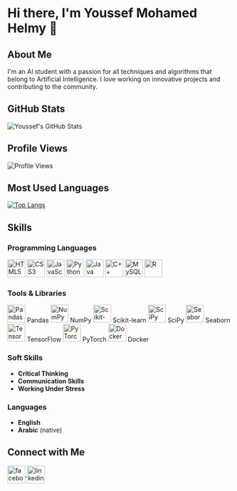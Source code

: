 # Hi there, I'm Youssef Mohamed Helmy 👋

## About Me
I'm an AI student with a passion for all techniques and algorithms that belong to Artificial Intelligence. I love working on innovative projects and contributing to the community.

## GitHub Stats
![Youssef's GitHub Stats](https://github-readme-stats.vercel.app/api?username=YoussefMoHlemyAlpha&show_icons=true&theme=radical)

## Profile Views
![Profile Views](https://komarev.com/ghpvc/?username=YoussefMoHlemyAlpha)

## Most Used Languages
[![Top Langs](https://github-readme-stats.vercel.app/api/top-langs/?username=YoussefMoHlemyAlpha&layout=compact)](https://github.com/YoussefMoHlemyAlpha)
## Skills

### Programming Languages
<p align="left">
  <img src="https://cdn.jsdelivr.net/gh/devicons/devicon/icons/html5/html5-original.svg" width="40" height="40" alt="HTML5" />
  <img src="https://cdn.jsdelivr.net/gh/devicons/devicon/icons/css3/css3-original.svg" width="40" height="40" alt="CSS3" />
  <img src="https://cdn.jsdelivr.net/gh/devicons/devicon/icons/javascript/javascript-original.svg" width="40" height="40" alt="JavaScript" />
  <img src="https://cdn.jsdelivr.net/gh/devicons/devicon/icons/python/python-original.svg" width="40" height="40" alt="Python" />
  <img src="https://cdn.jsdelivr.net/gh/devicons/devicon/icons/java/java-original.svg" width="40" height="40" alt="Java" />
  <img src="https://cdn.jsdelivr.net/gh/devicons/devicon/icons/cplusplus/cplusplus-original.svg" width="40" height="40" alt="C++" />
  <img src="https://cdn.jsdelivr.net/gh/devicons/devicon/icons/mysql/mysql-original.svg" width="40" height="40" alt="MySQL" />
  <img src="https://cdn.jsdelivr.net/gh/devicons/devicon/icons/r/r-original.svg" width="40" height="40" alt="R" />
</p>

### Tools & Libraries
<p align="left">
  <img src="https://cdn.jsdelivr.net/gh/devicons/devicon/icons/pandas/pandas-original.svg" width="40" height="40" alt="Pandas" /> Pandas
  <img src="https://cdn.jsdelivr.net/gh/devicons/devicon/icons/numpy/numpy-original.svg" width="40" height="40" alt="NumPy" /> NumPy
  <img src="https://upload.wikimedia.org/wikipedia/commons/0/05/Scikit_learn_logo_small.svg" width="40" height="40" alt="Scikit-learn" /> Scikit-learn
  <img src="https://upload.wikimedia.org/wikipedia/commons/b/b2/SCIPY_2.svg" width="40" height="40" alt="SciPy" /> SciPy
  <img src="https://raw.githubusercontent.com/mwaskom/seaborn/master/doc/_static/logo-wide-lightbg.svg" width="40" height="40" alt="Seaborn" /> Seaborn
  <img src="https://cdn.jsdelivr.net/gh/devicons/devicon/icons/tensorflow/tensorflow-original.svg" width="40" height="40" alt="TensorFlow" /> TensorFlow
  <img src="https://cdn.jsdelivr.net/gh/devicons/devicon/icons/pytorch/pytorch-original.svg" width="40" height="40" alt="PyTorch" /> PyTorch
  <img src="https://cdn.jsdelivr.net/gh/devicons/devicon/icons/docker/docker-original.svg" width="40" height="40" alt="Docker" /> Docker
</p>

### Soft Skills
- **Critical Thinking**
- **Communication Skills**
- **Working Under Stress**

### Languages
- **English**
- **Arabic** (native)

## Connect with Me
<p align="left">
  <a href="https://www.facebook.com/youssef.helmy.7524" target="_blank">
    <img align="center" src="https://cdn.jsdelivr.net/gh/devicons/devicon/icons/facebook/facebook-original.svg" alt="facebook" height="40" width="40" />
  </a>
  <a href="https://www.linkedin.com/in/youssef-helmy-546308306/" target="_blank">
    <img align="center" src="https://cdn.jsdelivr.net/gh/devicons/devicon/icons/linkedin/linkedin-original.svg" alt="linkedin" height="40" width="40" />
  </a>
</p>




